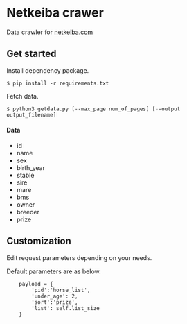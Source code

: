 # Netkeiba crawer

Data crawler for [netkeiba.com](http://www.netkeiba.com)

## Get started

Install dependency package.

```
$ pip install -r requirements.txt
```

Fetch data.

```
$ python3 getdata.py [--max_page num_of_pages] [--output output_filename]
```

#### Data

- id
- name
- sex
- birth_year
- stable
- sire
- mare
- bms
- owner
- breeder
- prize


## Customization

Edit request parameters depending on your needs.

Default parameters are as below.

```
    payload = {
        'pid':'horse_list', 
        'under_age': 2,
        'sort':'prize', 
        'list': self.list_size
    } 
```

